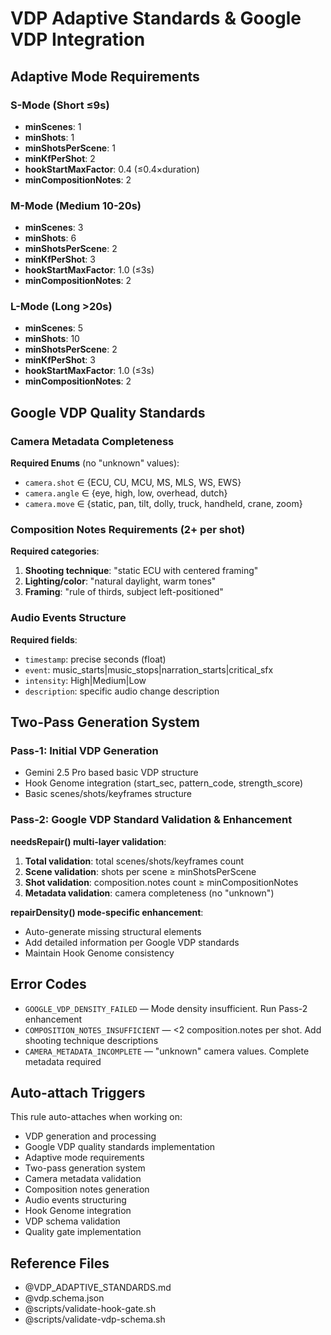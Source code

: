 # VDP Adaptive Standards & Google VDP Integration

## Adaptive Mode Requirements

### S-Mode (Short ≤9s)
- **minScenes**: 1
- **minShots**: 1  
- **minShotsPerScene**: 1
- **minKfPerShot**: 2
- **hookStartMaxFactor**: 0.4 (≤0.4×duration)
- **minCompositionNotes**: 2

### M-Mode (Medium 10-20s)
- **minScenes**: 3
- **minShots**: 6
- **minShotsPerScene**: 2
- **minKfPerShot**: 3
- **hookStartMaxFactor**: 1.0 (≤3s)
- **minCompositionNotes**: 2

### L-Mode (Long >20s)
- **minScenes**: 5
- **minShots**: 10
- **minShotsPerScene**: 2
- **minKfPerShot**: 3
- **hookStartMaxFactor**: 1.0 (≤3s)
- **minCompositionNotes**: 2

## Google VDP Quality Standards

### Camera Metadata Completeness
**Required Enums** (no "unknown" values):
- `camera.shot` ∈ {ECU, CU, MCU, MS, MLS, WS, EWS}
- `camera.angle` ∈ {eye, high, low, overhead, dutch}
- `camera.move` ∈ {static, pan, tilt, dolly, truck, handheld, crane, zoom}

### Composition Notes Requirements (2+ per shot)
**Required categories**:
1. **Shooting technique**: "static ECU with centered framing"
2. **Lighting/color**: "natural daylight, warm tones"
3. **Framing**: "rule of thirds, subject left-positioned"

### Audio Events Structure
**Required fields**:
- `timestamp`: precise seconds (float)
- `event`: music_starts|music_stops|narration_starts|critical_sfx
- `intensity`: High|Medium|Low
- `description`: specific audio change description

## Two-Pass Generation System

### Pass-1: Initial VDP Generation
- Gemini 2.5 Pro based basic VDP structure
- Hook Genome integration (start_sec, pattern_code, strength_score)
- Basic scenes/shots/keyframes structure

### Pass-2: Google VDP Standard Validation & Enhancement
**needsRepair() multi-layer validation**:
1. **Total validation**: total scenes/shots/keyframes count
2. **Scene validation**: shots per scene ≥ minShotsPerScene
3. **Shot validation**: composition.notes count ≥ minCompositionNotes
4. **Metadata validation**: camera completeness (no "unknown")

**repairDensity() mode-specific enhancement**:
- Auto-generate missing structural elements
- Add detailed information per Google VDP standards
- Maintain Hook Genome consistency

## Error Codes
- `GOOGLE_VDP_DENSITY_FAILED` — Mode density insufficient. Run Pass-2 enhancement
- `COMPOSITION_NOTES_INSUFFICIENT` — <2 composition.notes per shot. Add shooting technique descriptions
- `CAMERA_METADATA_INCOMPLETE` — "unknown" camera values. Complete metadata required

## Auto-attach Triggers
This rule auto-attaches when working on:
- VDP generation and processing
- Google VDP quality standards implementation
- Adaptive mode requirements
- Two-pass generation system
- Camera metadata validation
- Composition notes generation
- Audio events structuring
- Hook Genome integration
- VDP schema validation
- Quality gate implementation

## Reference Files
- @VDP_ADAPTIVE_STANDARDS.md
- @vdp.schema.json
- @scripts/validate-hook-gate.sh
- @scripts/validate-vdp-schema.sh

